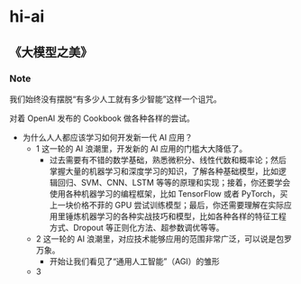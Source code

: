 # hi-ai

## 《大模型之美》

### Note

我们始终没有摆脱“有多少人工就有多少智能”这样一个诅咒。

对着 OpenAI 发布的 Cookbook 做各种各样的尝试。

- 为什么人人都应该学习如何开发新一代 AI 应用？
  - 1 这一轮的 AI 浪潮里，开发新的 AI 应用的门槛大大降低了。
    - 过去需要有不错的数学基础，熟悉微积分、线性代数和概率论；然后掌握大量的机器学习和深度学习的知识，了解各种基础模型，比如逻辑回归、SVM、CNN、LSTM 等等的原理和实现；接着，你还要学会使用各种机器学习的编程框架，比如 TensorFlow 或者 PyTorch，买上一块价格不菲的 GPU 尝试训练模型；最后，你还需要理解在实际应用里锤炼机器学习的各种实战技巧和模型，比如各种各样的特征工程方式、Dropout 等正则化方法、超参数调优等等。
  - 2 这一轮的 AI 浪潮里，对应技术能够应用的范围非常广泛，可以说是包罗万象。
    - 开始让我们看见了“通用人工智能”（AGI）的雏形
  - 3 
